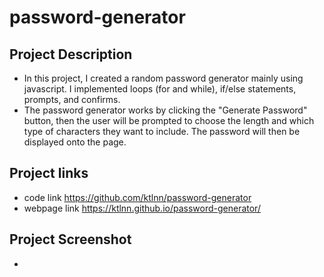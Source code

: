 # password-generator

## Project Description 
- In this project, I created a random password generator mainly using javascript. I implemented loops (for and while), if/else statements, prompts, and confirms. 
- The password generator works by clicking the "Generate Password" button, then the user will be prompted to choose the length and which type of characters they want to include. 
The password will then be displayed onto the page. 

## Project links 
- code link https://github.com/ktlnn/password-generator
- webpage link https://ktlnn.github.io/password-generator/

## Project Screenshot 
- 